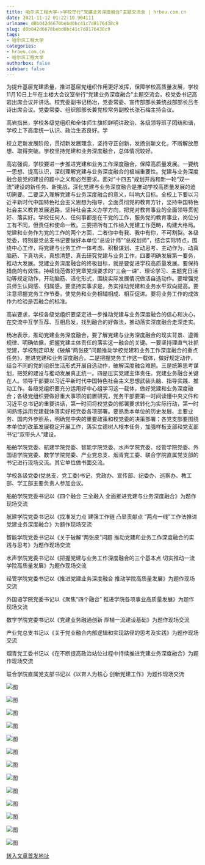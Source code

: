 ```yaml
---
title: 哈尔滨工程大学->学校举行“党建业务深度融合”主题交流会 | hrbeu.com.cn
date: 2021-11-12 01:22:10.904111
urlname: d0b042d6670bebd0bc41c7d8176438c9
slug: d0b042d6670bebd0bc41c7d8176438c9
tags: 
- 哈尔滨工程大学
categories:
- hrbeu.com.cn
- 哈尔滨工程大学
authorbox: false
sidebar: false
---
```

为提升基层党建质量，推进基层党组织作用更好发挥，保障学校高质量发展，学校11月10日上午在主楼大会议室举行“党建业务深度融合”主题交流会，校党委书记高岩出席会议并讲话。校党委副书记杨冶，党委常委、宣传部部长兼统战部部长吕冬诗出席会议。党委常委、组织部部长兼党校常务副校长张石梅主持会议。

高岩指出，学校各级党组织和全体师生旗帜鲜明讲政治、各级领导班子团结和谐，学校上下高度统一认识、政治生态良好。学
<!--more-->
校立足新发展阶段，贯彻新发展理念，坚持守正创新，发扬创新文化，不断解放思想、取得突破。学校坚持党建和业务深度融合，总体情况较好。

高岩强调，学校要进一步推进党建和业务工作深度融合，保障高质量发展。一要统一思想、提高认识，深刻理解党建与业务深度融合的极端重要性。党建与业务深度融合是党的建设的题中之义和必然要求。面对“十四五”规划开局和新一轮“双一流”建设的新任务、新挑战，深化党建与业务深度融合是推动学校高质量发展的迫切需要。二要深入理解党建与业务深度融合的意义，叫响大目标。全校上下要以习近平新时代中国特色社会主义思想为指导，全面贯彻党的教育方针，坚持中国特色社会主义教育发展道路，坚持社会主义办学方向，把党对教育事业的全面领导贯彻好、落实好。学校任何人、任何事都是在干党的工作，服务党的教育事业，岗位分工有不同，但责任和使命一致。三要把所有工作纳入党建工作范畴，构建大格局。党建和业务作为党的工作的两个方面，二者你中有我、我中有你，不可割裂。各级党委，特别是党总支书记要做好本单位“总设计师”“总规划师”，结合实际特点，围绕中心工作，将党建与业务工作一体考虑、积极谋划、主动思考、主动作为，动真脑筋、下真功夫，真想清楚、真去研究党建与业务工作。四要明确发展第一要务，推动大发展。党建业务深度融合的终极目标，就是要促进学校高质量发展。要保持措施的有效性。持续规范做好党章党规要求的“三会一课”、理论学习、主题党日活动等规定动作，开动脑筋、活化形式，围绕实际发展情况做活自选动作。要增强党员师生认同感、归属感。要坚持实事求是，务实推动党建和业务水平双向提高。要注意把握党务工作节奏，使党务和业务相辅相成、相互促进。要将业务工作的成效作为检验是否融合的标准。

高岩要求，学校各级党组织要坚定进一步推动党建与业务深度融合的信心和决心，在交流中互学互荐、互相启发，找到融合的好做法，推动落实深度融合走深走实。

杨冶表示，推动党建业务深度融合，要了解党建与业务深度融合的现实背景、遵循规律、明确依据，把握党建主体责任的落实这一融合的关键。一要坚持理直气壮抓党建，学校制定印发《破解“两张皮”问题推动学校党建和业务工作深度融合的重点任务》，推进党建和业务深度融合。二是把握党务工作这一载体，做好规定动作，结合不同的党的组织生活形式开展自选动作，破解深度融合难题。三是统筹思考谋划，把党的建设与推动发展真正统一。四是压实党建主体责任。党建业务融合关键在人。领导干部要以习近平新时代中国特色社会主义思想武装头脑、指导实践、推动工作。各级党组织要充分运用好中心组学习这一载体，做好党建和业务深度融合；各级党组织要做好重大事项的前置研究，党务干部要第一时间读懂中央文件和习近平总书记的重要讲话，第一时间将校党委的部署要求转化为实际行动，第一时间熟练运用党建载体落实好校党委各项部署。要熟悉本单位的历史发展、主要业务、国内外参照系，明确党中央的重要政策和校党委的决策部署；各党支部要围绕本单位的改革发展稳定开展工作，落实立德树人根本任务，加强样板支部和党支部书记“双带头人”建设。

船舶学院党委、航建学院党委、智能学院党委、水声学院党委、经管学院党委、外国语学院党委、数学学院党委、产业党总支、烟青党工委、联合学院直属党支部的书记进行现场交流。其它单位做书面交流。

学校各级党委(党总支、党工委)书记，党政办、宣传部、纪委办、巡察办、教工部、学工部主要负责人参加会议。

船舶学院党委书记以《四个融合 三全融入 全面推进党建与业务深度融合》为题作现场交流

航建学院党委书记以《找准发力点 建强工作链 凸显贡献点 “两点一线”工作法推进党建业务深度融合》为题作现场交流

智能学院党委书记以《关于破解“两张皮”问题 推动党建和业务工作深度融合的实践与思考》为题作现场交流

水声学院党委书记以《把握党建与业务工作深度融合的三个基本点 切实推动一流学院高质量发展》为题作现场交流

经管学院党委书记以《推进党建业务深度融合 推动学院高质量发展》为题作现场交流

外国语学院党委书记以《聚焦“四个融合” 推进学院各项事业高质量发展》为题作现场交流

数学学院党委书记以《党建业务融通创新 厚植一流建设基础》为题作现场交流

产业党总支书记以《关于党业融合内部逻辑和实现路径的思考及实践》为题作现场交流

烟青党工委书记以《在不断提高政治站位过程中持续推进党建业务深度融合》为题作现场交流

联合学院直属党支部书记以《以育人为核心 创新党建工作》为题作现场交流

![图](http://gongxue.cn/__local/7/35/FC/D8ECB11E699A4C46DDF5097AF8C_E0A2EAB6_14514.jpg)

![图](http://gongxue.cn/__local/2/53/97/6677B43F708F9407B9DA095B444_3924C02E_121E0.jpg)

![图](http://gongxue.cn/__local/C/AA/05/1AF6F95235AB3909815C46E87BE_3DC135FA_13851.jpg)

![图](http://gongxue.cn/__local/3/18/56/643C3D7E9635B27017AB0FA7C15_A1FFF315_143B8.jpg)

![图](http://gongxue.cn/__local/4/33/52/990D637EB7438DB24E137A98261_FCE68D3D_12911.jpg)

![图](http://gongxue.cn/__local/3/E1/74/387B7792795BAB8FC504C2F5D97_3F16919E_11E2A.jpg)

![图](http://gongxue.cn/__local/3/A8/7D/5ED373E0C6D24D4680F5F9E2513_7647CB08_13797.jpg)

![图](http://gongxue.cn/__local/6/85/22/0ED324282F3FBBEC32C48C8239F_E2774A43_11D3F.jpg)

![图](http://gongxue.cn/__local/9/26/56/D8BC3B6AF690D5AD489DF68A82D_4F788E85_13A79.jpg)

![图](http://gongxue.cn/__local/9/06/A2/4787308FB7DC4A60D75F146A1D2_E347EE7D_1132E.jpg)

![图](http://gongxue.cn/__local/2/47/49/A4E277F25C9D6545094DC75A19A_685F8ECA_126D0.jpg)

![图](http://gongxue.cn/__local/5/0C/C3/70E0D1DFE0902A73B5557F38DD1_5170142E_10077.jpg)

![图](http://gongxue.cn/__local/D/3B/47/7F43E14195736E5981C8486C37E_B509E6A5_1728E.jpg)

[转入文章首发地址](http://gongxue.cn/info/1141/68459.htm)